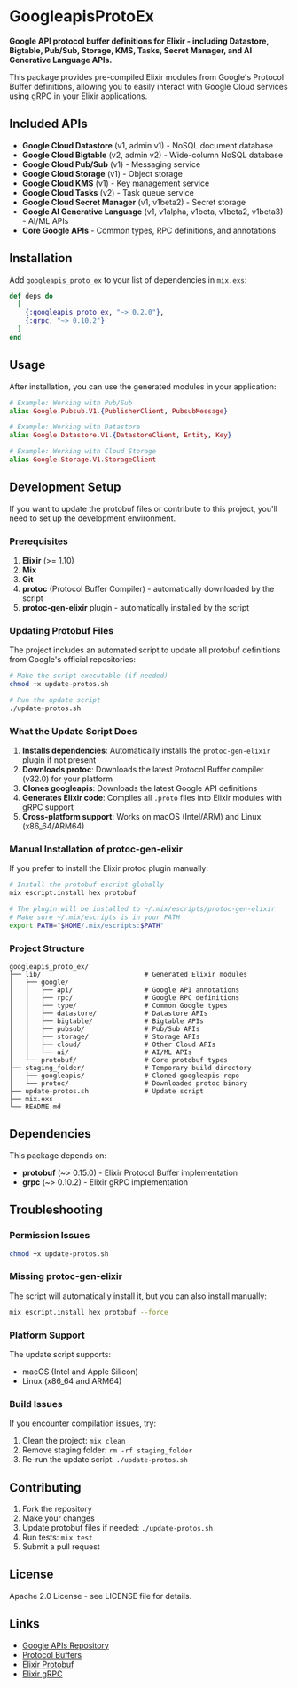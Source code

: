 # GoogleapisProtoEx

**Google API protocol buffer definitions for Elixir - including Datastore, Bigtable, Pub/Sub, Storage, KMS, Tasks, Secret Manager, and AI Generative Language APIs.**

This package provides pre-compiled Elixir modules from Google's Protocol Buffer definitions, allowing you to easily interact with Google Cloud services using gRPC in your Elixir applications.

## Included APIs

- **Google Cloud Datastore** (v1, admin v1) - NoSQL document database
- **Google Cloud Bigtable** (v2, admin v2) - Wide-column NoSQL database
- **Google Cloud Pub/Sub** (v1) - Messaging service
- **Google Cloud Storage** (v1) - Object storage
- **Google Cloud KMS** (v1) - Key management service  
- **Google Cloud Tasks** (v2) - Task queue service
- **Google Cloud Secret Manager** (v1, v1beta2) - Secret storage
- **Google AI Generative Language** (v1, v1alpha, v1beta, v1beta2, v1beta3) - AI/ML APIs
- **Core Google APIs** - Common types, RPC definitions, and annotations

## Installation

Add `googleapis_proto_ex` to your list of dependencies in `mix.exs`:

```elixir
def deps do
  [
    {:googleapis_proto_ex, "~> 0.2.0"},
    {:grpc, "~> 0.10.2"}
  ]
end
```

## Usage

After installation, you can use the generated modules in your application:

```elixir
# Example: Working with Pub/Sub
alias Google.Pubsub.V1.{PublisherClient, PubsubMessage}

# Example: Working with Datastore  
alias Google.Datastore.V1.{DatastoreClient, Entity, Key}

# Example: Working with Cloud Storage
alias Google.Storage.V1.StorageClient
```

## Development Setup

If you want to update the protobuf files or contribute to this project, you'll need to set up the development environment.

### Prerequisites

1. **Elixir** (>= 1.10)
2. **Mix** 
3. **Git**
4. **protoc** (Protocol Buffer Compiler) - automatically downloaded by the script
5. **protoc-gen-elixir** plugin - automatically installed by the script

### Updating Protobuf Files

The project includes an automated script to update all protobuf definitions from Google's official repositories:

```bash
# Make the script executable (if needed)
chmod +x update-protos.sh

# Run the update script
./update-protos.sh
```

### What the Update Script Does

1. **Installs dependencies**: Automatically installs the `protoc-gen-elixir` plugin if not present
2. **Downloads protoc**: Downloads the latest Protocol Buffer compiler (v32.0) for your platform
3. **Clones googleapis**: Downloads the latest Google API definitions
4. **Generates Elixir code**: Compiles all `.proto` files into Elixir modules with gRPC support
5. **Cross-platform support**: Works on macOS (Intel/ARM) and Linux (x86_64/ARM64)

### Manual Installation of protoc-gen-elixir

If you prefer to install the Elixir protoc plugin manually:

```bash
# Install the protobuf escript globally
mix escript.install hex protobuf

# The plugin will be installed to ~/.mix/escripts/protoc-gen-elixir
# Make sure ~/.mix/escripts is in your PATH
export PATH="$HOME/.mix/escripts:$PATH"
```

### Project Structure

```
googleapis_proto_ex/
├── lib/                          # Generated Elixir modules
│   ├── google/
│   │   ├── api/                  # Google API annotations
│   │   ├── rpc/                  # Google RPC definitions  
│   │   ├── type/                 # Common Google types
│   │   ├── datastore/            # Datastore APIs
│   │   ├── bigtable/             # Bigtable APIs
│   │   ├── pubsub/               # Pub/Sub APIs
│   │   ├── storage/              # Storage APIs
│   │   ├── cloud/                # Other Cloud APIs
│   │   └── ai/                   # AI/ML APIs
│   └── protobuf/                 # Core protobuf types
├── staging_folder/               # Temporary build directory
│   ├── googleapis/               # Cloned googleapis repo
│   └── protoc/                   # Downloaded protoc binary
├── update-protos.sh              # Update script
├── mix.exs
└── README.md
```

## Dependencies

This package depends on:

- **protobuf** (~> 0.15.0) - Elixir Protocol Buffer implementation
- **grpc** (~> 0.10.2) - Elixir gRPC implementation

## Troubleshooting

### Permission Issues
```bash
chmod +x update-protos.sh
```

### Missing protoc-gen-elixir
The script will automatically install it, but you can also install manually:
```bash
mix escript.install hex protobuf --force
```

### Platform Support
The update script supports:
- macOS (Intel and Apple Silicon)  
- Linux (x86_64 and ARM64)

### Build Issues
If you encounter compilation issues, try:
1. Clean the project: `mix clean`
2. Remove staging folder: `rm -rf staging_folder`
3. Re-run the update script: `./update-protos.sh`

## Contributing

1. Fork the repository
2. Make your changes
3. Update protobuf files if needed: `./update-protos.sh`  
4. Run tests: `mix test`
5. Submit a pull request

## License

Apache 2.0 License - see LICENSE file for details.

## Links

- [Google APIs Repository](https://github.com/googleapis/googleapis)
- [Protocol Buffers](https://developers.google.com/protocol-buffers)
- [Elixir Protobuf](https://github.com/elixir-protobuf/protobuf)
- [Elixir gRPC](https://github.com/elixir-grpc/grpc)